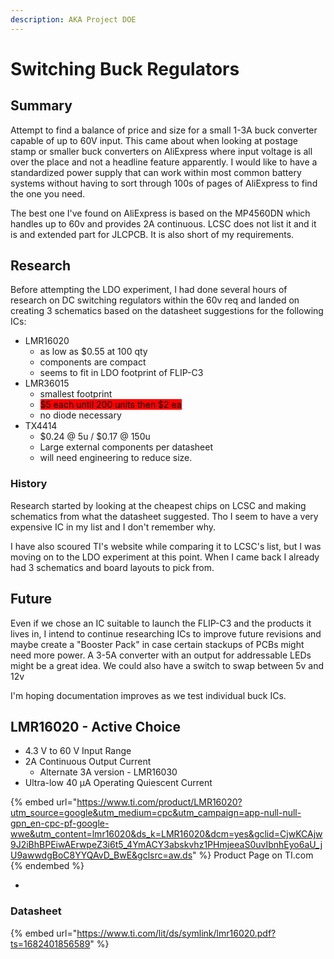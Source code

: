 ```yaml
---
description: AKA Project DOE
---
```


# Switching Buck Regulators

## Summary

Attempt to find a balance of price and size for a small 1-3A buck converter capable of up to 60V input. This came about when looking at postage stamp or smaller buck converters on AliExpress where input voltage is all over the place and not a headline feature apparently. I would like to have a standardized power supply that can work within most common battery systems without having to sort through 100s of pages of AliExpress to find the one you need.&#x20;

The best one I've found on AliExpress is based on the MP4560DN which handles up to 60v and provides 2A continuous. LCSC does not list it and it is and extended part for JLCPCB. It is also short of my requirements.

## Research

Before attempting the LDO experiment, I had done several hours of research on DC switching regulators within the 60v req and landed on creating 3 schematics based on the datasheet suggestions for the following ICs:

* LMR16020
  * as low as $0.55 at 100 qty
  * components are compact
  * seems to fit in LDO footprint of FLIP-C3&#x20;
* LMR36015
  * smallest footprint
  * <mark style="background-color:red;">$5 each until 200 units then $2 ea</mark>
  * no diode necessary
* TX4414
  * $0.24 @ 5u / $0.17 @ 150u
  * Large external components per datasheet
  * will need engineering to reduce size.

### History

Research started by looking at the cheapest chips on LCSC and making schematics from what the datasheet suggested. Tho I seem to have a very expensive IC in my list and I don't remember why.

I have also scoured TI's website while comparing it to LCSC's list, but I was moving on to the LDO experiment at this point. When I came back I already had 3 schematics and board layouts to pick from.

## Future

Even if we chose an IC suitable to launch the FLIP-C3 and the products it lives in, I intend to continue researching ICs to improve future revisions and maybe create a "Booster Pack" in case certain stackups of PCBs might need more power. A 3-5A converter with an output for addressable LEDs might be a great idea. We could also have a switch to swap between 5v and 12v

I'm hoping documentation improves as we test individual buck ICs.

&#x20;

## LMR16020 - Active Choice

* 4.3 V to 60 V Input Range
* 2A Continuous Output Current
  * Alternate 3A version - LMR16030
* Ultra-low 40 µA Operating Quiescent Current

{% embed url="https://www.ti.com/product/LMR16020?utm_source=google&utm_medium=cpc&utm_campaign=app-null-null-gpn_en-cpc-pf-google-wwe&utm_content=lmr16020&ds_k=LMR16020&dcm=yes&gclid=CjwKCAjw9J2iBhBPEiwAErwpeZ3i6t5_4YmACY3abskvhz1PHmjeeaS0uvIbnhEyo6aU_jU9awwdgBoC8YYQAvD_BwE&gclsrc=aw.ds" %}
Product Page on TI.com
{% endembed %}

*

### Datasheet

{% embed url="https://www.ti.com/lit/ds/symlink/lmr16020.pdf?ts=1682401856589" %}
